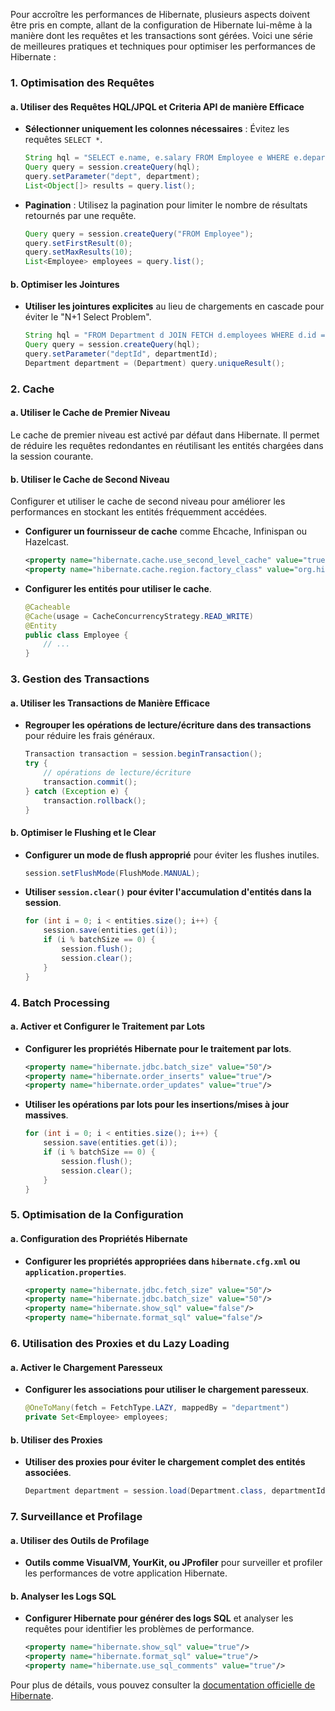 Pour accroître les performances de Hibernate, plusieurs aspects doivent être pris en compte, allant de la configuration de Hibernate lui-même à la manière dont les requêtes et les transactions sont gérées. Voici une série de meilleures pratiques et techniques pour optimiser les performances de Hibernate :

### 1. Optimisation des Requêtes

#### a. Utiliser des Requêtes HQL/JPQL et Criteria API de manière Efficace

- **Sélectionner uniquement les colonnes nécessaires** : Évitez les requêtes `SELECT *`.
  
  ```java
  String hql = "SELECT e.name, e.salary FROM Employee e WHERE e.department = :dept";
  Query query = session.createQuery(hql);
  query.setParameter("dept", department);
  List<Object[]> results = query.list();
  ```

- **Pagination** : Utilisez la pagination pour limiter le nombre de résultats retournés par une requête.

  ```java
  Query query = session.createQuery("FROM Employee");
  query.setFirstResult(0);
  query.setMaxResults(10);
  List<Employee> employees = query.list();
  ```

#### b. Optimiser les Jointures

- **Utiliser les jointures explicites** au lieu de chargements en cascade pour éviter le "N+1 Select Problem".

  ```java
  String hql = "FROM Department d JOIN FETCH d.employees WHERE d.id = :deptId";
  Query query = session.createQuery(hql);
  query.setParameter("deptId", departmentId);
  Department department = (Department) query.uniqueResult();
  ```

### 2. Cache

#### a. Utiliser le Cache de Premier Niveau

Le cache de premier niveau est activé par défaut dans Hibernate. Il permet de réduire les requêtes redondantes en réutilisant les entités chargées dans la session courante.

#### b. Utiliser le Cache de Second Niveau

Configurer et utiliser le cache de second niveau pour améliorer les performances en stockant les entités fréquemment accédées.

- **Configurer un fournisseur de cache** comme Ehcache, Infinispan ou Hazelcast.

  ```xml
  <property name="hibernate.cache.use_second_level_cache" value="true"/>
  <property name="hibernate.cache.region.factory_class" value="org.hibernate.cache.ehcache.EhCacheRegionFactory"/>
  ```

- **Configurer les entités pour utiliser le cache**.

  ```java
  @Cacheable
  @Cache(usage = CacheConcurrencyStrategy.READ_WRITE)
  @Entity
  public class Employee {
      // ...
  }
  ```

### 3. Gestion des Transactions

#### a. Utiliser les Transactions de Manière Efficace

- **Regrouper les opérations de lecture/écriture dans des transactions** pour réduire les frais généraux.

  ```java
  Transaction transaction = session.beginTransaction();
  try {
      // opérations de lecture/écriture
      transaction.commit();
  } catch (Exception e) {
      transaction.rollback();
  }
  ```

#### b. Optimiser le Flushing et le Clear

- **Configurer un mode de flush approprié** pour éviter les flushes inutiles.

  ```java
  session.setFlushMode(FlushMode.MANUAL);
  ```

- **Utiliser `session.clear()` pour éviter l'accumulation d'entités dans la session**.

  ```java
  for (int i = 0; i < entities.size(); i++) {
      session.save(entities.get(i));
      if (i % batchSize == 0) {
          session.flush();
          session.clear();
      }
  }
  ```

### 4. Batch Processing

#### a. Activer et Configurer le Traitement par Lots

- **Configurer les propriétés Hibernate pour le traitement par lots**.

  ```xml
  <property name="hibernate.jdbc.batch_size" value="50"/>
  <property name="hibernate.order_inserts" value="true"/>
  <property name="hibernate.order_updates" value="true"/>
  ```

- **Utiliser les opérations par lots pour les insertions/mises à jour massives**.

  ```java
  for (int i = 0; i < entities.size(); i++) {
      session.save(entities.get(i));
      if (i % batchSize == 0) {
          session.flush();
          session.clear();
      }
  }
  ```

### 5. Optimisation de la Configuration

#### a. Configuration des Propriétés Hibernate

- **Configurer les propriétés appropriées dans `hibernate.cfg.xml` ou `application.properties`**.

  ```xml
  <property name="hibernate.jdbc.fetch_size" value="50"/>
  <property name="hibernate.jdbc.batch_size" value="50"/>
  <property name="hibernate.show_sql" value="false"/>
  <property name="hibernate.format_sql" value="false"/>
  ```

### 6. Utilisation des Proxies et du Lazy Loading

#### a. Activer le Chargement Paresseux

- **Configurer les associations pour utiliser le chargement paresseux**.

  ```java
  @OneToMany(fetch = FetchType.LAZY, mappedBy = "department")
  private Set<Employee> employees;
  ```

#### b. Utiliser des Proxies

- **Utiliser des proxies pour éviter le chargement complet des entités associées**.

  ```java
  Department department = session.load(Department.class, departmentId);
  ```

### 7. Surveillance et Profilage

#### a. Utiliser des Outils de Profilage

- **Outils comme VisualVM, YourKit, ou JProfiler** pour surveiller et profiler les performances de votre application Hibernate.

#### b. Analyser les Logs SQL

- **Configurer Hibernate pour générer des logs SQL** et analyser les requêtes pour identifier les problèmes de performance.

  ```xml
  <property name="hibernate.show_sql" value="true"/>
  <property name="hibernate.format_sql" value="true"/>
  <property name="hibernate.use_sql_comments" value="true"/>
  ```


Pour plus de détails, vous pouvez consulter la [documentation officielle de Hibernate](https://hibernate.org/documentation/).